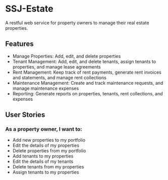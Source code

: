 # SSJ-Estate

A restful web service for property owners to manage their real estate properties.

## Features

- Manage Properties: Add, edit, and delete properties
- Tenant Management: Add, edit, and delete tenants, assign tenants to properties, and manage lease agreements
- Rent Management: Keep track of rent payments, generate rent invoices and statements, and manage rent collections
- Maintenance Management: Create and track maintenance requests, and manage maintenance expenses
- Reporting: Generate reports on properties, tenants, rent collections, and expenses

## User Stories

### As a property owner, I want to:

- Add new properties to my portfolio
- Edit the details of my properties
- Delete properties from my portfolio
- Add tenants to my properties
- Edit the details of my tenants
- Delete tenants from my properties
- Assign tenants to my properties
